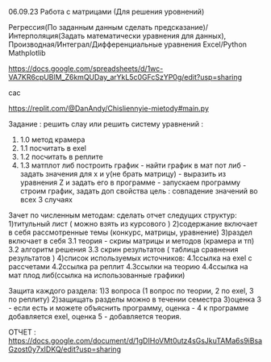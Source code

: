 06.09.23
Работа с матрицами (Для решения уровнений)

Регрессия(По заданным данным сделать предсказание)/Интерполяция(Задать математически уравнения для данных),
Производная/Интеграл/Дифференциальные уравнения
Excel/Python Mathplotlib

https://docs.google.com/spreadsheets/d/1wc-VA7KR6cpUBlM_Z6kmQUDay_arYkL5c0GFcSzYP0g/edit?usp=sharing

сас 


https://replit.com/@DanAndy/Chisliennyie-mietody#main.py

Задание : 
решить слау или решить систему уравнений : 
  1) 1.0 метод крамера 
  2) 1.1 посчитать в exel
  3) 1.2 посчитать в реплите
  4) 1.3 матплот либ построить график - найти график в мат пот либ - задать значения для x и y(не брать матрицу) - выразить из уравнения Z и задать его в программе - запускаем программу строим график, задать доп свойства
цель :
  совпадение значений во всех 3 случаях

Зачет по численным методам: 
  сделать отчет следущих структур:
    1)титульный лист ( можно взять из курсового )
    2)содержание включает в себя рассмотренные темы (конкурс, матрицы, уравнение)
    3)раздел включает в себя 
      3.1 теория - скриы матрицы и методов (крамера и тп)
      3.2 алгоритм решения 
      3.3 скрин результатов ( таблица сравнения результатов )
    4)список используемых источников:
      4.1ссылка на exel с рассчетами 
      4.2ссылка ра реплит 
      4.3ссылки на теорию 
      4.4ссылка на мат плод либ(ссылка на использованные графики)
      
  Защита каждого раздела:
    1)3 вопроса (1 вопрос по теории, 2 по exel, 3 по реплиту)
    2)защищать разделы можно в течении семестра 
    3)оценка 3 - если есть и можете объяснить программу, оценка - 4 к программе добавляется exel, оценка 5 - добавляется теория.

ОТЧЕТ : https://docs.google.com/document/d/1gDIHoVMt0utz4sGsJkuTAMa6s9iBsaGzost0y7xIDKQ/edit?usp=sharing
    
